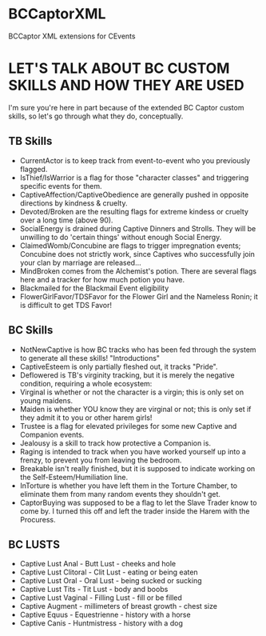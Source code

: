 # BCCaptorXML
BCCaptor XML extensions for CEvents

# LET'S TALK ABOUT BC CUSTOM SKILLS AND HOW THEY ARE USED
I'm sure you're here in part because of the extended BC Captor custom skills, so let's go through what they do, conceptually.

## TB Skills
* CurrentActor is to keep track from event-to-event who you previously flagged.
* IsThief/IsWarrior is a flag for those "character classes" and triggering specific events for them.
* CaptiveAffection/CaptiveObedience are generally pushed in opposite directions by kindness & cruelty.
* Devoted/Broken are the resulting flags for extreme kindess or cruelty over a long time (above 90).
* SocialEnergy is drained during Captive Dinners and Strolls. They will be unwilling to do 'certain things' without enough Social Energy.
* ClaimedWomb/Concubine are flags to trigger impregnation events; Concubine does not strictly work, since Captives who successfully join your clan by marriage are released...
* MindBroken comes from the Alchemist's potion. There are several flags here and a tracker for how much potion you have.
* Blackmailed for the Blackmail Event eligibility
* FlowerGirlFavor/TDSFavor for the Flower Girl and the Nameless Ronin; it is difficult to get TDS Favor!

## BC Skills
* NotNewCaptive is how BC tracks who has been fed through the system to generate all these skills! "Introductions"
* CaptiveEsteem is only partially fleshed out, it tracks "Pride".
* Deflowered is TB's virginity tracking, but it is merely the negative condition, requiring a whole ecosystem:
* Virginal is whether or not the character is a virgin; this is only set on young maidens.
* Maiden is whether YOU know they are virginal or not; this is only set if they admit it to you or other harem girls!
* Trustee is a flag for elevated privileges for some new Captive and Companion events.
* Jealousy is a skill to track how protective a Companion is.
* Raging is intended to track when you have worked yourself up into a frenzy, to prevent you from leaving the bedroom.
* Breakable isn't really finished, but it is supposed to indicate working on the Self-Esteem/Humiliation line.
* InTorture is whether you have left them in the Torture Chamber, to eliminate them from many random events they shouldn't get.
* CaptorBuying was supposed to be a flag to let the Slave Trader know to come by. I turned this off and left the trader inside the Harem with the Procuress.

## BC LUSTS
* Captive Lust Anal - Butt Lust - cheeks and hole
* Captive Lust Clitoral - Clit Lust - eating or being eaten
* Captive Lust Oral - Oral Lust - being sucked or sucking
* Captive Lust Tits - Tit Lust - body and boobs
* Captive Lust Vaginal - Filling Lust - fill or be filled
* Captive Augment - millimeters of breast growth - chest size
* Captive Equus - Equestrienne - history with a horse
* Captive Canis - Huntmistress - history with a dog